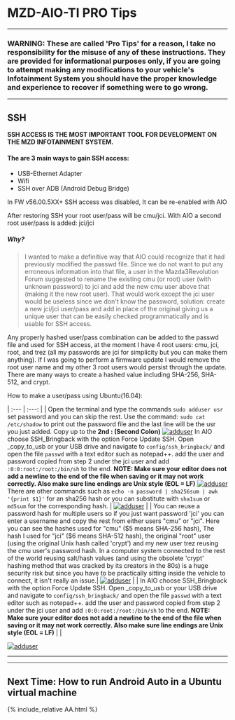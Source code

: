 
# MZD-AIO-TI PRO Tips
***
### WARNING: These are called 'Pro Tips' for a reason, I take no responsibility for the misuse of any of these instructions.  They are provided for informational purposes only,  if you are going to attempt making any modifications to your vehicle's Infotainment System you should have the proper knowledge and experience to recover if something were to go wrong.  
___
## SSH
**SSH ACCESS IS THE MOST IMPORTANT TOOL FOR DEVELOPMENT ON THE MZD INFOTAINMENT SYSTEM.**  
#### The are 3 main ways to gain SSH access:
- USB-Ethernet Adapter
- Wifi
- SSH over ADB (Android Debug Bridge)

In FW v56.00.5XX+ SSH access was disabled, It can be re-enabled with AIO

After restoring SSH your root user/pass will be cmu/jci.  With AIO a second root user/pass is added: jci/jci
##### *Why?*
  > I wanted to make a definitive way that AIO could recognize that it had previously modified the passwd file.  Since we do not want to put any erroneous information into that file, a user in the Mazda3Revolution Forum suggested to rename the existing cmu (or root) user (with unknown password) to jci and add the new cmu user above that (making it the new root user).  That would work except the jci user would be useless since we don't know the password, solution: create a new jci/jci user/pass and add in place of the original giving us a unique user that can be easily checked programmatically and is usable for SSH access.

Any properly hashed user/pass combination can be added to the passwd file and used for SSH access, at the moment I have 4 root users: cmu, jci, root, and trez (all my passwords are jci for simplicity but you can make them anything).  If I was going to perform a firmware update I would remove the root user name and my other 3 root users would persist through the update.  There are many ways to create a hashed value including SHA-256, SHA-512, and crypt.  

How to make a user/pass using Ubuntu(16.04):

| :--- | :---: |
| Open the terminal and type the commands `sudo adduser usr` set password and you can skip the rest. Use the command: `sudo cat /etc/shadow` to print out the password file and the last line will be the usr you just added.  Copy up to the **2nd : (Second Colon)** [![adduser](/images/adduser2.jpg)](/images/adduser2.jpg)  In AIO choose SSH_Bringback with the option Force Update SSH.  Open _copy_to_usb or your USB drive and navigate to `config/ssh_bringback/` and open the file `passwd` with a text editor such as notepad++.  add the user and password copied from step 2 under the jci user and add `:0:0:root:/root:/bin/sh` to the end. **NOTE: Make sure your editor does not add a newline to the end of the file when saving or it may not work correctly. Also make sure line endings are Unix style (EOL = LF)** [![adduser](/images/adduser4.jpg)](/images/adduser4.jpg)  There are other commands such as `echo -n password | sha256sum | awk '{print $1}'` for an sha256 hash or you can substitute with `sha1sum` or `md5sum` for the corresponding hash. | [![adduser](/images/adduser1.jpg)](/images/adduser1.jpg) |
| You can reuse a password hash for multiple users so if you just want password 'jci' you can enter a username and copy the rest from either users "cmu" or "jci". Here you can see the hashes used for "cmu" ($5 means SHA-256 hash), The hash I used for "jci" ($6 means SHA-512 hash), the original "root" user (using the original Unix hash called 'crypt') and my new user trez reusing the cmu user's password hash.  In a computer system connected to the rest of the world reusing salt/hash values (and using the obsolete 'crypt' hashing method that was cracked by its creators in the 80s) is a huge security risk but since you have to be practically sitting inside the vehicle to connect, it isn't really an issue.| [![adduser](/images/adduser3.jpg)](/images/adduser3.jpg) |
| In AIO choose SSH_Bringback with the option Force Update SSH.  Open _copy_to_usb or your USB drive and navigate to `config/ssh_bringback/` and open the file `passwd` with a text editor such as notepad++.  add the user and password copied from step 2 under the jci user and add `:0:0:root:/root:/bin/sh` to the end. **NOTE: Make sure your editor does not add a newline to the end of the file when saving or it may not work correctly. Also make sure line endings are Unix style (EOL = LF)** |  |

[![adduser](/images/adduser5.jpg)](/images/adduser5.jpg)

___
***
## Next Time: How to run Android Auto in a Ubuntu virtual machine
{% include_relative AA.html %}

[Electron]: (http://electron.atom.io/)
[AngularJS]: (https://angularjs.org/)    
[MazdaTweaks.com]:(http://mazdatweaks.com/)
[NodeJS]: (https://nodejs.org/)
[Chromium]: (https://www.chromium.org/)
[1]: (https://github.com/Siutsch/AIO---All-in-one-tweaks)
